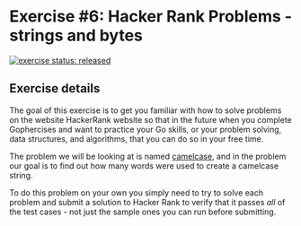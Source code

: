 # Exercise #6: Hacker Rank Problems - strings and bytes

[![exercise status: released](https://img.shields.io/badge/exercise%20status-released-green.svg?style=for-the-badge)](https://gophercises.com/exercises/hr1) <!--[![demo: ->](https://img.shields.io/badge/demo-%E2%86%92-yellow.svg?style=for-the-badge)](https://gophercises.com/demos/cyoa/)-->

## Exercise details

The goal of this exercise is to get you familiar with how to solve problems on the website HackerRank website so that in the future when you complete Gophercises and want to practice your Go skills, or your problem solving, data structures, and algorithms, that you can do so in your free time.

The problem we will be looking at is named [camelcase](https://www.hackerrank.com/challenges/camelcase/problem), and in the problem our goal is to find out how many words were used to create a camelcase string.

To do this problem on your own you simply need to try to solve each problem and submit a solution to Hacker Rank to verify that it passes *all* of the test cases - not just the sample ones you can run before submitting.